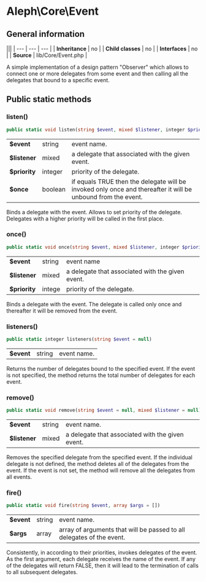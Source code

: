 # Aleph\Core\Event #

## General information ##

|||
| --- | --- | --- |
| **Inheritance** | no |
| **Child classes** | no |
| **Interfaces** | no |
| **Source** | lib/Core/Event.php |

A simple implementation of a design pattern "Observer" which allows to connect one or more delegates from some event and then calling all the delegates that bound to a specific event.

## Public static methods ##

### **listen()**

```php
public static void listen(string $event, mixed $listener, integer $priority = null, boolean $once = false)
```

||||
| --- | --- | --- |
| **$event** | string | event name. |
| **$listener** | mixed | a delegate that associated with the given event. |
| **$priority** |integer | priority of the delegate. |
| **$once** | boolean | if equals TRUE then the delegate will be invoked only once and thereafter it will be unbound from the event. |

Binds a delegate with the event. Allows to set priority of the delegate. Delegates with a higher priority will be called in the first place.

### **once()**

```php
public static void once(string $event, mixed $listener, integer $priority = null)
```

||||
| --- | --- | --- |
| **$event** | string | event name |
| **$listener** | mixed | a delegate that associated with the given event. |
| **$priority** | intege | priority of the delegate. |

Binds a delegate with the event. The delegate is called only once and thereafter it will be removed from the event.

### **listeners()**

```php
public static integer listeners(string $event = null)
```

||||
| --- | --- | --- |
| **$event** | string | event name. |

Returns the number of delegates bound to the specified event. If the event is not specified, the method returns the total number of delegates for each event.

### **remove()**

```php
public static void remove(string $event = null, mixed $listener = null)
```

||||
| --- | --- | --- |
| **$event** | string | event name. |
| **$listener** | mixed | a delegate that associated with the given event. |

Removes the specified delegate from the specified event. If the individual delegate is not defined, the method deletes all of the delegates from the event. If the event is not set, the method will remove all the delegates from all events.

### **fire()**

```php
public static void fire(string $event, array $args = [])
```

||||
| --- | --- | --- |
| **$event** | string | event name. |
| **$args** | array | array of arguments that will be passed to all delegates of the event. |

Consistently, in according to their priorities, invokes delegates of the event. As the first argument, each delegate receives the name of the event. If any of the delegates will return FALSE, then it will lead to the termination of calls to all subsequent delegates.
